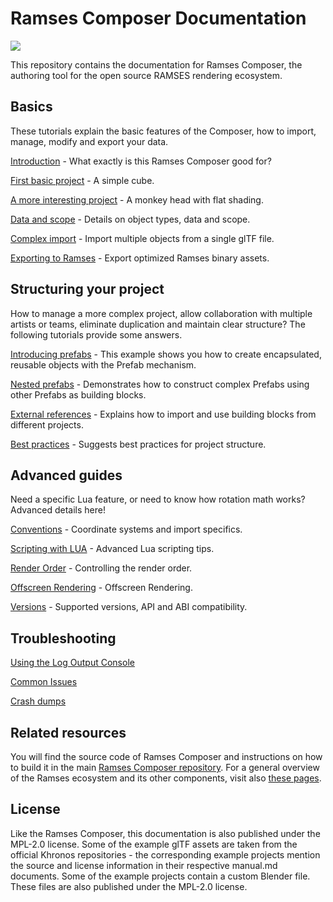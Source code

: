 <!--
SPDX-License-Identifier: MPL-2.0

This file is part of Ramses Composer
(see https://github.com/GENIVI/ramses-composer-docs).

This Source Code Form is subject to the terms of the Mozilla Public License, v. 2.0.
If a copy of the MPL was not distributed with this file, You can obtain one at http://mozilla.org/MPL/2.0/.
-->
# Ramses Composer Documentation

![](ramses-composer-logo.png)

This repository contains the documentation for Ramses Composer, the authoring tool for the open source RAMSES rendering ecosystem.

## Basics

These tutorials explain the basic features of the Composer, how to import, manage, modify and export
your data.

[Introduction](introduction/manual.md) - What exactly is this Ramses Composer good for?

[First basic project](./hello_world/manual.md) - A simple cube.

[A more interesting project](./monkey/manual.md) - A monkey head with flat shading.

[Data and scope](./data_and_scopes/manual.md) - Details on object types, data and scope.

[Complex import](./complex_import/manual.md) - Import multiple objects from a single glTF file.

[Exporting to Ramses](./export/manual.md) - Export optimized Ramses binary assets.

## Structuring your project

How to manage a more complex project, allow collaboration with multiple artists or teams,
eliminate duplication and maintain clear structure? The following tutorials provide some answers.

[Introducing prefabs](prefabs/manual.md) - This example shows you how to create encapsulated, reusable objects with the Prefab mechanism.

[Nested prefabs](nested_prefabs/manual.md) - Demonstrates how to construct complex Prefabs using other Prefabs as building blocks.

[External references](external_references/manual.md) - Explains how to import and use building blocks from different projects.

[Best practices](./best_practices/manual.md) - Suggests best practices for project structure.

## Advanced guides

Need a specific Lua feature, or need to know how rotation math works? Advanced details here!

[Conventions](./conventions/manual.md) - Coordinate systems and import specifics.

[Scripting with LUA](./lua_syntax/manual.md) - Advanced Lua scripting tips.

[Render Order](./ordering/manual.md) - Controlling the render order.

[Offscreen Rendering](./offscreen/manual.md) - Offscreen Rendering.

[Versions](./versions/manual.md) - Supported versions, API and ABI compatibility.

## Troubleshooting

[Using the Log Output Console](using_log_console/manual.md)

[Common Issues](common_issues/manual.md)

[Crash dumps](crash_dumps/manual.md)


## Related resources

You will find the source code of Ramses Composer and instructions on how to build it in the main [Ramses Composer repository](https://github.com/GENIVI/ramses-composer). For a general overview of the Ramses ecosystem and its other components, visit
also [these pages](https://ramses-sdk.readthedocs.io/).

## License

Like the Ramses Composer, this documentation is also published under the MPL-2.0 license.
Some of the example glTF assets are taken from the official Khronos repositories - the corresponding
example projects mention the source and license information in their respective manual.md documents.
Some of the example projects contain a custom Blender file. These files are also published under the MPL-2.0 license.

